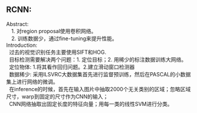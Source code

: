## RCNN:
  Abstract:  
  　1. 对region proposal使用卷积网络。  
  　2. 训练数据少，通过fine-tuning来提升性能。  
  Introduction:  
  &nbsp;&nbsp;过去的视觉识别任务主要使用SIFT和HOG.   
  &nbsp;&nbsp;目标检测需要解决两个问题：1. 定位目标；2. 用稀少的标注数据训练大网络。  
  &nbsp;&nbsp;定位物体: 1.将其看作回归问题。2.建立滑动窗口检测器   
  &nbsp;&nbsp;数据稀少: 采用ILSVRC大数据集首先进行监督预训练，然后在PASCAL的小数据集上进行网络的微调。  
  &nbsp;&nbsp;在inference的时候，首先在输入图片中抽取2000个无关类别的区域；忽略区域尺寸，warp到固定的尺寸作为CNN的输入；  
  &nbsp;&nbsp;CNN网络抽取出固定长度的特征向量；用每一类的线性SVM进行分类。
     
  　　
    
  
